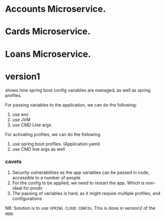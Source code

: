 # Accounts Microservice. 

# Cards Microservice. 
# Loans Microservice. 

# version1
shows how spring boot config variables are managed, as well as spring profiles. 

For passing variables to the application, we can do the following: 
1. use env 
2. use JVM 
4. use CMD Line args

For activating profiles, we can do the following. 
1. use spring boot profiles. (Application.yaml)
2. use CMD line args as well

### cavets
1. Security vulnerabilities as the app variables can be passed in code, accessible to 
   a number of people 
2. For the config to be applied, we need to restart the app. Which is non-ideal for prodn
3. The passing of variables is hard, as it might require multiple profiles, and 
   configurations 

NB: Solution is to use ```SPRING CLOUD CONFIG```. This is done in version2 of the app. 
